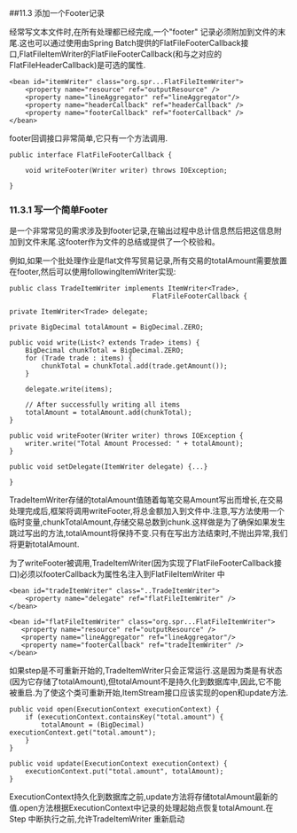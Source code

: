 
##11.3 添加一个Footer记录

经常写文本文件时,在所有处理都已经完成,一个"footer" 记录必须附加到文件的末尾.这也可以通过使用由Spring Batch提供的FlatFileFooterCallback接口,FlatFileItemWriter的FlatFileFooterCallback(和与之对应的FlatFileHeaderCallback)是可选的属性.

	<bean id="itemWriter" class="org.spr...FlatFileItemWriter">
	    <property name="resource" ref="outputResource" />
	    <property name="lineAggregator" ref="lineAggregator"/>
	    <property name="headerCallback" ref="headerCallback" />
	    <property name="footerCallback" ref="footerCallback" />
	</bean>

footer回调接口非常简单,它只有一个方法调用.

	public interface FlatFileFooterCallback {

	    void writeFooter(Writer writer) throws IOException;

	}

### 11.3.1 写一个简单Footer

是一个非常常见的需求涉及到footer记录,在输出过程中总计信息然后把这信息附加到文件末尾.这footer作为文件的总结或提供了一个校验和。

例如,如果一个批处理作业是flat文件写贸易记录,所有交易的totalAmount需要放置在footer,然后可以使用followingItemWriter实现:

	public class TradeItemWriter implements ItemWriter<Trade>,
                                        FlatFileFooterCallback {

    private ItemWriter<Trade> delegate;

    private BigDecimal totalAmount = BigDecimal.ZERO;

    public void write(List<? extends Trade> items) {
        BigDecimal chunkTotal = BigDecimal.ZERO;
        for (Trade trade : items) {
            chunkTotal = chunkTotal.add(trade.getAmount());
        }

        delegate.write(items);

        // After successfully writing all items
        totalAmount = totalAmount.add(chunkTotal);
    }

    public void writeFooter(Writer writer) throws IOException {
        writer.write("Total Amount Processed: " + totalAmount);
    }

    public void setDelegate(ItemWriter delegate) {...}

	}


TradeItemWriter存储的totalAmount值随着每笔交易Amount写出而增长,在交易处理完成后,框架将调用writeFooter,将总金额加入到文件中.注意,写方法使用一个临时变量,chunkTotalAmount,存储交易总数到chunk.这样做是为了确保如果发生跳过写出的方法,totalAmount将保持不变.只有在写出方法结束时,不抛出异常,我们将更新totalAmount.

为了writeFooter被调用,TradeItemWriter(因为实现了FlatFileFooterCallback接口)必须以footerCallback为属性名注入到FlatFileItemWriter 中

	<bean id="tradeItemWriter" class="..TradeItemWriter">
	    <property name="delegate" ref="flatFileItemWriter" />
	</bean>
	
	<bean id="flatFileItemWriter" class="org.spr...FlatFileItemWriter">
	   <property name="resource" ref="outputResource" />
	   <property name="lineAggregator" ref="lineAggregator"/>
	   <property name="footerCallback" ref="tradeItemWriter" />
	</bean>

如果step是不可重新开始的,TradeItemWriter只会正常运行.这是因为类是有状态(因为它存储了totalAmount),但totalAmount不是持久化到数据库中,因此,它不能被重启.为了使这个类可重新开始,ItemStream接口应该实现的open和update方法.

	public void open(ExecutionContext executionContext) {
	    if (executionContext.containsKey("total.amount") {
	        totalAmount = (BigDecimal) executionContext.get("total.amount");
	    }
	}
	
	public void update(ExecutionContext executionContext) {
	    executionContext.put("total.amount", totalAmount);
	}

ExecutionContext持久化到数据库之前,update方法将存储totalAmount最新的值.open方法根据ExecutionContext中记录的处理起始点恢复totalAmount.在Step 中断执行之前,允许TradeItemWriter 重新启动
